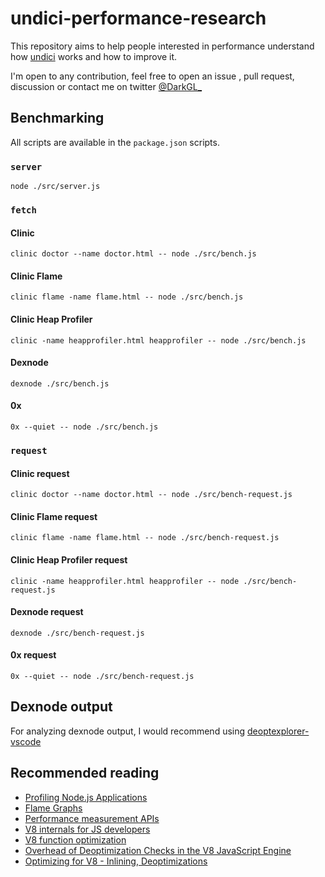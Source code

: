 # undici-performance-research

This repository aims to help people interested in performance understand how [undici](https://github.com/nodejs/undici) works and how to improve it.

I'm open to any contribution, feel free to open an issue , pull request, discussion or contact me on twitter [@DarkGL_](https://x.com/darkgl_)

## Benchmarking

All scripts are available in the `package.json` scripts.

### `server`

`node ./src/server.js`

### `fetch`

#### Clinic

`clinic doctor --name doctor.html -- node ./src/bench.js`

#### Clinic Flame

`clinic flame -name flame.html -- node ./src/bench.js`

#### Clinic Heap Profiler

`clinic -name heapprofiler.html heapprofiler -- node ./src/bench.js`

#### Dexnode

`dexnode ./src/bench.js`

#### 0x

`0x --quiet -- node ./src/bench.js`

### `request`

#### Clinic request

`clinic doctor --name doctor.html -- node ./src/bench-request.js`

#### Clinic Flame request

`clinic flame -name flame.html -- node ./src/bench-request.js`

#### Clinic Heap Profiler request

`clinic -name heapprofiler.html heapprofiler -- node ./src/bench-request.js`

#### Dexnode request

`dexnode ./src/bench-request.js`

#### 0x request

`0x --quiet -- node ./src/bench-request.js`

## Dexnode output

For analyzing dexnode output, I would recommend using [deoptexplorer-vscode](https://github.com/microsoft/deoptexplorer-vscode)

## Recommended reading

- [Profiling Node.js Applications](https://nodejs.org/en/learn/getting-started/profiling)
- [Flame Graphs](https://nodejs.org/en/learn/diagnostics/flame-graphs#flame-graphs)
- [Performance measurement APIs](https://nodejs.org/docs/latest/api/perf_hooks.html)
- [V8 internals for JS developers](https://youtu.be/5UZzT_hgsl0?list=PLlIlO186Nn96dlpD431cTdMw6P4JCmLzB)
- [V8 function optimization](https://erdem.pl/2019/08/v-8-function-optimization)
- [Overhead of Deoptimization Checks in the V8 JavaScript Engine](https://masc.soe.ucsc.edu/docs/iiswc16.pdf)
- [Optimizing for V8 - Inlining, Deoptimizations](https://floitsch.blogspot.com/2012/03/optimizing-for-v8-inlining.html)
